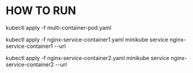# HOW TO RUN

kubectl apply -f multi-container-pod.yaml

kubectl apply -f nginx-service-container1.yaml
minikube service nginx-service-container1 --url

kubectl apply -f nginx-service-container2.yaml
minikube service nginx-service-container2 --url

